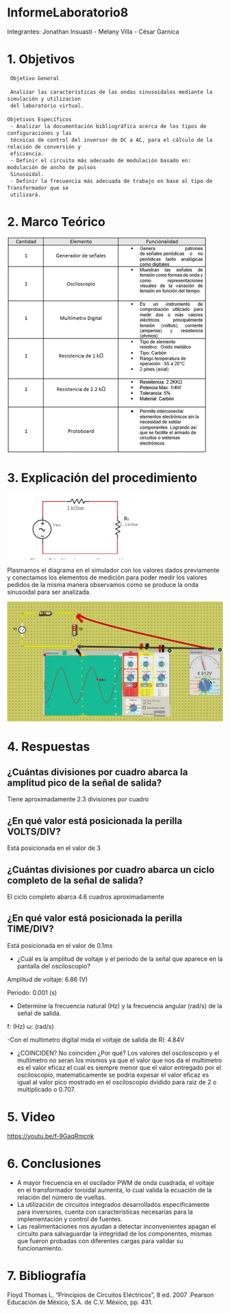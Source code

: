 # InformeLaboratorio8

Integrantes: Jonathan Insuasti - Melany  Villa - César Garnica 

# 1. Objetivos 

     Objetivo General
     
     Analizar las características de las ondas sinusoidales mediante la simulación y utilizacion 
     del laboratorio virtual.
    
    Objetivos Específicos
     - Analizar la documentación bibliográfica acerca de los tipos de configuraciones y las
     técnicas de control del inversor de DC a AC, para el cálculo de la relación de conversión y
     eficiencia.
     - Definir el circuito más adecuado de modulación basado en: modulación de ancho de pulsos
     Sinusoidal.
     - Definir la frecuencia más adecuada de trabajo en base al tipo de Transformador que se
     utilizará.

# 2. Marco Teórico

![](https://github.com/mjvilla1/ImagenesLab8/blob/main/Marco%20Teorico.PNG)

# 3. Explicación  del procedimiento

![](https://github.com/mjvilla1/ImagenesLab8/blob/main/Diagram%20lab%208.jpeg)


Plasmamos el diagrama en el simulador con los valores dados previamente y conectamos los elementos de medición para poder medir los valores pedidos de la misma manera observamos como se produce la onda sinusoidal para ser analizada.

![](https://github.com/mjvilla1/ImagenesLab8/blob/main/circuito%20lab%208.jpeg)

 

#  4. Respuestas 

## ¿Cuántas divisiones por cuadro abarca la amplitud pico de la señal de salida?

Tiene aproximadamente 2.3 divisiones por cuadro

## ¿En qué valor está posicionada la perilla VOLTS/DIV?

Está posicionada en el valor de 3

## ¿Cuántas divisiones por cuadro abarca un ciclo completo de la señal de salida?

El ciclo completo abarca 4.6 cuadros aproximadamente

## ¿En qué valor está posicionada la perilla TIME/DIV?

Está posicionada en el valor de 0.1ms

- ¿Cuál es la amplitud de voltaje y el periodo de la señal que aparece en la pantalla del osciloscopio?

Amplitud de voltaje: 6.86 (V) 

Periodo: 0.001 (s)

- Determine la frecuencia natural (Hz) y la frecuencia angular (rad/s) de la señal de salida.

f: (Hz)
ω:  (rad/s)

-Con el multimetro digital mida el voltaje de salida de Rl: 4.84V

- ¿COINCIDEN? No coinciden ¿Por qué? Los valores del osciloscopio y el multímetro no seran los mismos ya que el valor que nos da el multimetro es el valor eficaz el cual es siempre menor que el valor entregado por el osciloscopio, matematicamente se podria expesar el valor eficaz es igual al valor pico mostrado en el osciloscopio dvidido para raiz de 2 o multiplicado o 0.707.

# 5. Video

https://youtu.be/f-9GaqRmcnk

# 6. Conclusiones

- A mayor frecuencia en el oscilador PWM de onda cuadrada, el voltaje en el transformador
toroidal aumenta, lo cual valida la ecuación de la relación del número de vueltas.
- La utilización de circuitos integrados desarrollados específicamente para inversores,
cuenta con características necesarias para la implementación y control de fuentes.
- Las realimentaciones nos ayudan a detectar inconvenientes apagan el circuito para salvaguardar
la integridad de los componentes, mismas que fueron probadas con diferentes cargas para validar
su funcionamiento.


# 7. Bibliografía 

Floyd Thomas L, “Principios de Circuitos Eléctricos”, 8 ed. 2007 .Pearson Educación de México, S.A. de C.V. México, pp. 431.

